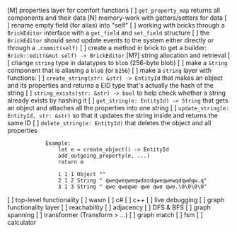 
[M] properties layer for comfort functions
    [ ] `get_property_map` returns all components and their data
[N] memory-work with getters/setters for data
    [ ] rename empty field (for alias) into "self"
    [ ] working with bricks through a `BrickEditor` interface with a `get_field` and `set_field` structure
    [ ] the `BrickEditor` should send update events to the system either directly or through a `.commit(self)`
    [ ] create a method in brick to get a builder: `Brick::edit(&mut self) -> BrickEditor`
[M?] string allocation and retrieval
    [ ] change `string` type in datatypes to `blob` (256-byte blob)
    [ ] make a `String` component that is aliasing a `blob` (or `b256`)
    [ ] make a `string` layer with functions:
        [ ] `create_string(str: &str) -> EntityId` that makes an object and its properties and 
            returns a EID type that's actually the hash of the string
        [ ] `string_exists(str: &str) -> bool` to help check whether a string already exists by hashing it
        [ ] `get_string(e: EntityId) -> String` that gets an object and attaches all the properties into one string
        [ ] `update_string(e: EntityId, str: &str)` so that it updates the string inside and returns the same ID
        [ ] `delete_string(e: EntityId)` that deletes the object and all properties

                Example: 
                    let e = create_object() -> EntityId
                    add_outgoing_property(e, ...)
                    return e

                    1 1 1 Object ""
                    2 1 2 String " qweqweqweqwdasdqweqwewqdqwdqw.q"
                    3 1 3 String " qwe qweqwe qwe qwe qwe.\0\0\0\0"

[ ] top-level functionality
    [ ] wasm
    [ ] c#
    [ ] c++
[ ] live debugging
[ ] graph functionality layer
    [ ] reachability
    [ ] adjacency
    [ ] DFS & BFS
    [ ] graph spanning
[ ] transformer (Transform > ...)
    [ ] graph match
    [ ] fsm
    [ ] calculator
